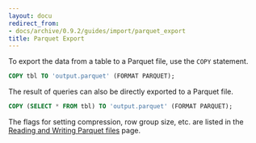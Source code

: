 ```yaml
---
layout: docu
redirect_from:
- docs/archive/0.9.2/guides/import/parquet_export
title: Parquet Export
---
```


To export the data from a table to a Parquet file, use the `COPY` statement.

```sql
COPY tbl TO 'output.parquet' (FORMAT PARQUET);
```

The result of queries can also be directly exported to a Parquet file.

```sql
COPY (SELECT * FROM tbl) TO 'output.parquet' (FORMAT PARQUET);
```

The flags for setting compression, row group size, etc. are listed in the [Reading and Writing Parquet files](../../data/parquet/overview) page.